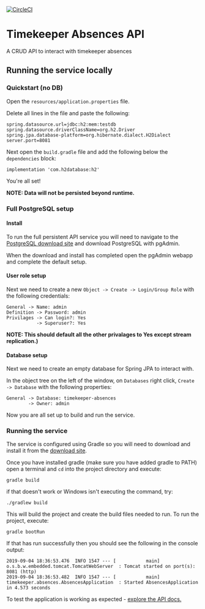 [![CircleCI](https://circleci.com/gh/skunkwerksuk/timekeeper-absences.svg?style=svg)](https://circleci.com/gh/skunkwerksuk/timekeeper-absences)

# Timekeeper Absences API
A CRUD API to interact with timekeeper absences

## Running the service locally
### Quickstart (no DB)
Open the `resources/application.properties` file.

Delete all lines in the file and paste the following:
```
spring.datasource.url=jdbc:h2:mem:testdb
spring.datasource.driverClassName=org.h2.Driver
spring.jpa.database-platform=org.hibernate.dialect.H2Dialect
server.port=8081
```
Next open the `build.gradle` file and add the following below the `dependencies` block:
```
implementation 'com.h2database:h2'
```
You're all set!

__NOTE: Data will not be persisted beyond runtime.__

### Full PostgreSQL setup

#### Install
To run the full persistent API service you will need to navigate to the 
[PostgreSQL download site](https://www.postgresql.org/download/) and download PostgreSQL with pgAdmin.

When the download and install has completed open the pgAdmin webapp and complete the default setup.

#### User role setup
Next we need to create a new `Object -> Create -> Login/Group Role` with the following credentials:

```
General -> Name: admin
Definition -> Password: admin
Privilages -> Can login?: Yes
           -> Superuser?: Yes
```
__NOTE: This should default all the other privalages to Yes except stream replication.)__

#### Database setup
Next we need to create an empty database for Spring JPA to interact with.

In the object tree on the left of the window, on `Databases` right click, `Create -> Database`
with the following properties:

```
General -> Database: timekeeper-absences
        -> Owner: admin
```

Now you are all set up to build and run the service.

### Running the service

The service is configured using Gradle so you will need to download and install it from the 
[download site](https://gradle.org/install/).

Once you have installed gradle (make sure you have added gradle to PATH) open a terminal and `cd` into
the project directory and execute:
```
gradle build
```

if that doesn't work or Windows isn't executing the command, try:

```
./gradlew build
```

This will build the project and create the build files needed to run. To run the project, execute:
```
gradle bootRun
```
If that has run successfully then you should see the following in the console output:
```
2019-09-04 18:36:53.476  INFO 1547 --- [           main] o.s.b.w.embedded.tomcat.TomcatWebServer  : Tomcat started on port(s): 8081 (http)
2019-09-04 18:36:53.482  INFO 1547 --- [           main] timekeeper.absences.AbsencesApplication  : Started AbsencesApplication in 4.573 seconds
```
To test the application is working as expected - [explore the API docs.](localhost:8081/swagger-ui.html)
